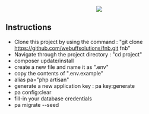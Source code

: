 <p align="center"><img src="https://mlkl1s6ftxfa.i.optimole.com/w:150/h:38/q:auto/https://webuffsolutions.com/wp-content/themes/webuff-solutions/assets/img/webuff_logo.png"></p>

## Instructions

- Clone this project by using the command : "git clone https://github.com/webuffsolutions/fnb.git fnb"
- Navigate through the project directory : "cd project"
- composer update/install
- create a new file and name it as ".env"
- copy the contents of ".env.example"
- alias pa="php artisan"
- generate a new application key : pa key:generate
- pa config:clear
- fill-in your database credentials
- pa migrate --seed
